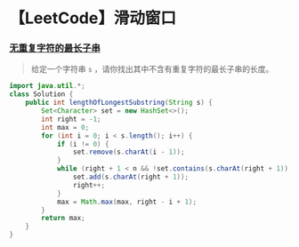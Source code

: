# 【LeetCode】滑动窗口

### [无重复字符的最长子串](https://leetcode-cn.com/problems/longest-substring-without-repeating-characters/)

> 给定一个字符串 `s` ，请你找出其中不含有重复字符的最长子串的长度。

```java
import java.util.*;
class Solution {
    public int lengthOfLongestSubstring(String s) {
        Set<Character> set = new HashSet<>();
        int right = -1;
        int max = 0;
        for (int i = 0; i < s.length(); i++) {
            if (i != 0) {
                set.remove(s.charAt(i - 1));
            }
            while (right + 1 < n && !set.contains(s.charAt(right + 1))) {
                set.add(s.charAt(right + 1));
                right++;
            }
            max = Math.max(max, right - i + 1);
        }
        return max;
    }
}
```
